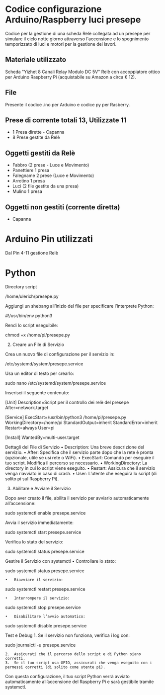 # Codice configurazione Arduino/Raspberry luci presepe

Codice per la gestione di una scheda Relè collegata ad un presepe per simulare il ciclo notte giorno attraverso l'accensione e lo spegnimento temporizzato di luci e motori per la gestione dei lavori.

## Materiale utilizzato

Scheda "Yizhet 8 Canali Relay Modulo DC 5V" Relè con accoppiatore ottico per Arduino Raspberry Pi (acquistabile su Amazon a circa € 12).

## File

Presente il codice .ino per Arduino e codice py per Rasberry.

## Prese di corrente totali 13, Utilizzate 11

- 1 Presa dirette - Capanna
- 8 Prese gestite da Relè

## Oggetti gestiti da Relè

- Fabbro (2 prese - Luce e Movimento)
- Panettiere 1 presa
- Falegname 2 prese (Luce e Movimento)
- Arrotino 1 presa
- Luci (2 file gestite da una presa)
- Mulino 1 presa

## Oggetti non gestiti (corrente diretta)

- Capanna

# Arduino Pin utilizzati

Dal Pin 4-11 gestione Relè

# Python
 Directory script

/home/ulerich/presepe.py

Aggiungi un shebang all’inizio del file per specificare l’interprete Python:

#!/usr/bin/env python3

Rendi lo script eseguibile:

chmod +x /home/pi/presepe.py

2. Creare un File di Servizio

Crea un nuovo file di configurazione per il servizio in:

/etc/systemd/system/presepe.service

Usa un editor di testo per crearlo:

sudo nano /etc/systemd/system/presepe.service

Inserisci il seguente contenuto:

[Unit]
Description=Script per il controllo dei relè del presepe
After=network.target

[Service]
ExecStart=/usr/bin/python3 /home/pi/presepe.py
WorkingDirectory=/home/pi
StandardOutput=inherit
StandardError=inherit
Restart=always
User=pi

[Install]
WantedBy=multi-user.target

Dettagli del File di Servizio
	•	Description: Una breve descrizione del servizio.
	•	After: Specifica che il servizio parte dopo che la rete è pronta (opzionale, utile se usi rete o WiFi).
	•	ExecStart: Comando per eseguire il tuo script. Modifica il percorso se necessario.
	•	WorkingDirectory: La directory in cui lo script viene eseguito.
	•	Restart: Assicura che il servizio venga riavviato in caso di crash.
	•	User: L’utente che eseguirà lo script (di solito pi sul Raspberry Pi).

3. Abilitare e Avviare il Servizio

Dopo aver creato il file, abilita il servizio per avviarlo automaticamente all’accensione:

sudo systemctl enable presepe.service

Avvia il servizio immediatamente:

sudo systemctl start presepe.service

Verifica lo stato del servizio:

sudo systemctl status presepe.service

Gestire il Servizio con systemctl
	•	Controllare lo stato:

sudo systemctl status presepe.service


	•	Riavviare il servizio:

sudo systemctl restart presepe.service


	•	Interrompere il servizio:

sudo systemctl stop presepe.service


	•	Disabilitare l’avvio automatico:

sudo systemctl disable presepe.service

Test e Debug
	1.	Se il servizio non funziona, verifica i log con:

sudo journalctl -u presepe.service


	2.	Assicurati che il percorso dello script e di Python siano corretti.
	3.	Se il tuo script usa GPIO, assicurati che venga eseguito con i permessi corretti (di solito come utente pi).

Con questa configurazione, il tuo script Python verrà avviato automaticamente all’accensione del Raspberry Pi e sarà gestibile tramite systemctl.
